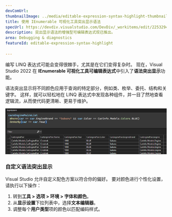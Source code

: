 ```yaml
---
devComUrl: 
thumbnailImage: ../media/editable-expression-syntax-highlight-thumbnail.png
title: 使用 IEnumerable 可视化工具突出显示语法
specUrl: https://devdiv.visualstudio.com/DevDiv/_workitems/edit/2253294
description: 突出显示语法的增强型可编辑表达式现已推出。
area: Debugging & diagnostics
featureId: editable-expression-syntax-highlight

---
```



编写 LINQ 表达式可能会变得很棘手，尤其是在它们变得复杂时。 现在，Visual Studio 2022 在 **IEnumerable 可视化工具可编辑表达式**中引入了**语法突出显示**功能。

语法突出显示将不同颜色应用于查询的特定部分，例如类、枚举、委托、结构和关键字。 这样，就可以轻松地在 LINQ 表达式中发现各种组件，并一目了然地查看逻辑流，从而使代码更清晰、更易于维护。

![IEnumerable 可视化工具语法突出显示](../media/editable-expression-syntax-highlighting.png)

### 自定义语法突出显示

Visual Studio 允许自定义配色方案以符合你的偏好。 要对颜色进行个性化设置，请执行以下操作：

1. 转到**工具 > 选项 > 环境 > 字体和颜色**。
2. 从**显示设置**下拉列表中，选择**文本编辑器**。
3. 调整每个**用户类型**项的颜色以匹配编码样式。

